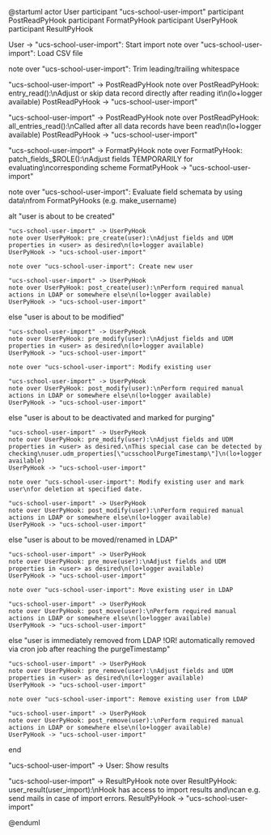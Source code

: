 @startuml
actor User
participant "ucs-school-user-import"
participant PostReadPyHook
participant FormatPyHook
participant UserPyHook
participant ResultPyHook

User -> "ucs-school-user-import": Start import
note over "ucs-school-user-import": Load CSV file

note over "ucs-school-user-import": Trim leading/trailing whitespace

"ucs-school-user-import" -> PostReadPyHook
note over PostReadPyHook: entry_read():\nAdjust or skip data record directly after reading it\n(lo+logger available)
PostReadPyHook -> "ucs-school-user-import"

"ucs-school-user-import" -> PostReadPyHook
note over PostReadPyHook: all_entries_read():\nCalled after all data records have been read\n(lo+logger available)
PostReadPyHook -> "ucs-school-user-import"

"ucs-school-user-import" -> FormatPyHook
note over FormatPyHook: patch_fields_$ROLE():\nAdjust fields TEMPORARILY for evaluating\ncorresponding scheme
FormatPyHook -> "ucs-school-user-import"

note over "ucs-school-user-import": Evaluate field schemata by using data\nfrom FormatPyHooks (e.g. make_username)

alt "user is about to be created"

    "ucs-school-user-import" -> UserPyHook
    note over UserPyHook: pre_create(user):\nAdjust fields and UDM properties in <user> as desired\n(lo+logger available)
    UserPyHook -> "ucs-school-user-import"

    note over "ucs-school-user-import": Create new user

    "ucs-school-user-import" -> UserPyHook
    note over UserPyHook: post_create(user):\nPerform required manual actions in LDAP or somewhere else\n(lo+logger available)
    UserPyHook -> "ucs-school-user-import"

else "user is about to be modified"

    "ucs-school-user-import" -> UserPyHook
    note over UserPyHook: pre_modify(user):\nAdjust fields and UDM properties in <user> as desired\n(lo+logger available)
    UserPyHook -> "ucs-school-user-import"

    note over "ucs-school-user-import": Modify existing user

    "ucs-school-user-import" -> UserPyHook
    note over UserPyHook: post_modify(user):\nPerform required manual actions in LDAP or somewhere else\n(lo+logger available)
    UserPyHook -> "ucs-school-user-import"

else "user is about to be deactivated and marked for purging"

    "ucs-school-user-import" -> UserPyHook
    note over UserPyHook: pre_modify(user):\nAdjust fields and UDM properties in <user> as desired.\nThis special case can be detected by checking\nuser.udm_properties[\"ucsschoolPurgeTimestamp\"]\n(lo+logger available)
    UserPyHook -> "ucs-school-user-import"

    note over "ucs-school-user-import": Modify existing user and mark user\nfor deletion at specified date.

    "ucs-school-user-import" -> UserPyHook
    note over UserPyHook: post_modify(user):\nPerform required manual actions in LDAP or somewhere else\n(lo+logger available)
    UserPyHook -> "ucs-school-user-import"

else "user is about to be moved/renamed in LDAP"

    "ucs-school-user-import" -> UserPyHook
    note over UserPyHook: pre_move(user):\nAdjust fields and UDM properties in <user> as desired\n(lo+logger available)
    UserPyHook -> "ucs-school-user-import"

    note over "ucs-school-user-import": Move existing user in LDAP

    "ucs-school-user-import" -> UserPyHook
    note over UserPyHook: post_move(user):\nPerform required manual actions in LDAP or somewhere else\n(lo+logger available)
    UserPyHook -> "ucs-school-user-import"

else "user is immediately removed from LDAP !OR! automatically removed via cron job after reaching the purgeTimestamp"

    "ucs-school-user-import" -> UserPyHook
    note over UserPyHook: pre_remove(user):\nAdjust fields and UDM properties in <user> as desired\n(lo+logger available)
    UserPyHook -> "ucs-school-user-import"

    note over "ucs-school-user-import": Remove existing user from LDAP

    "ucs-school-user-import" -> UserPyHook
    note over UserPyHook: post_remove(user):\nPerform required manual actions in LDAP or somewhere else\n(lo+logger available)
    UserPyHook -> "ucs-school-user-import"

end

"ucs-school-user-import" -> User: Show results

"ucs-school-user-import" -> ResultPyHook
note over ResultPyHook: user_result(user_import):\nHook has access to import results and\ncan e.g. send mails in case of import errors.
ResultPyHook -> "ucs-school-user-import"

@enduml
